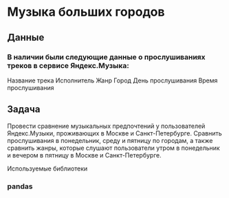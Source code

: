 # Музыка больших городов
## Данные
### В наличии были следующие данные о прослушиваниях треков в сервисе Яндекс.Музыка:

Название трека
Исполнитель
Жанр
Город
День прослушивания
Время прослушивания

## Задача

Провести сравнение музыкальных предпочтений у пользователей Яндекс.Музыки, 
проживающих в Москве и Санкт-Петербурге. Сравнить прослушивания в понедельник, 
среду и пятницу по городам, а также сравнить жанры, которые слушают пользователи 
утром в понедельник и вечером в пятницу в Москве и Санкт-Петербурге.

Используемые библиотеки
### pandas
